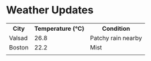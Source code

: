 # Weather Updates

<!-- WEATHER-UPDATE-START -->
<table><tr><th>City</th><th>Temperature (°C)</th><th>Condition</th></tr><tr><td>Valsad</td><td>26.8</td><td>Patchy rain nearby</td></tr><tr><td>Boston</td><td>22.2</td><td>Mist</td></tr><tr><td></td><td></td><td></td></tr></table>
<!-- WEATHER-UPDATE-END -->
